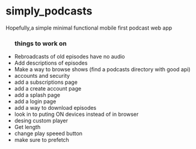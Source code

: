 simply_podcasts
===============

Hopefully,a simple minimal functional mobile first podcast web app


<ul>
<h3>things to work on</h3>
<li>Rebroadcasts of old episodes have no audio</li>
<li>Add descriptions of episodes</li>
<li>Make a way to browse shows (find a podcasts directory with good api)</li>
<li>accounts and security</li>
<li>add a subscriptions page</li>
<li>add a create account page</li>
<li>add a splash page</li>
<li>add a login page</li>
<li> add a way to download episodes </li>
<li> look in to puting ON devices instead of in browser</li>
<li> desing custom player</li>
<li> Get length</li>
<li>change play speeed button</li>
<li> make sure to prefetch</li>
</ul>